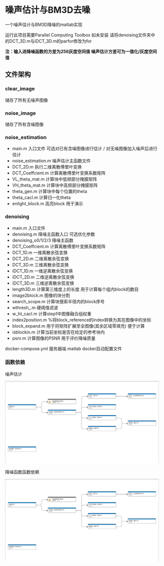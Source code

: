 # 噪声估计与BM3D去噪

一个噪声估计与BM3D降噪的matlab实现

运行此项目需要Parallel Computing Toolbox 如未安装 请将denoising文件夹中的DCT_3D.m与iDCT_3D.m的parfor修改为for


**注：输入进降噪函数的方差为256灰度空间值 噪声估计方差可为一值化/灰度空间值**

## 文件架构

### clear_image

储存了所有无噪声图像

### noise_image

储存了所有含噪图像

### noise_estimation

- main.m 入口文件 可选对已有含噪图像进行估计 / 对无噪图像加入噪声后进行估计
- noise_estimation.m 噪声估计主函数文件
- DCT_2D.m  执行二维离散傅里叶变换
- DCT_Coeffcient.m 计算离散傅里叶变换系数矩阵
- VL_theta_mat.m 计算块中低频部分掩膜矩阵
- VH_theta_mat.m 计算块中高频部分掩膜矩阵
- theta_gen.m 计算块中每个位置的theta
- theta_cacl.m 计算归一化theta
- enlight_block.m 高亮block 用于演示

### denoising

- main.m 入口文件
- denoising.m 降噪主函数入口 可选优化参数
- denoising_o0/1/2/3 降噪主函数
- DCT_Coeffcient.m 计算离散傅里叶变换系数矩阵
- DCT_1D.m 一维离散余弦变换
- DCT_2D.m 二维离散余弦变换
- DCT_3D.m 三维离散余弦变换
- iDCT_1D.m 一维逆离散余弦变换
- iDCT_2D.m 二维逆离散余弦变换
- iDCT_3D.m 三维逆离散余弦变换
- length3D.m 计算第三维度上的长度 用于计算每个组内block的数目
- image2block.m 图像的块分割
- search_scope.m 计算块搜索半径内的block序号
- wthresh_.m 硬阈值滤波
- w_ht_cacl.m 计算step1中图像融合组权重
- index2position.m %将block_reference的index转换为其在图像中的坐标
- block_expand.m 用于将矩阵扩展至全图像(其余区域零填充) 便于计算
- isblockin.m 计算当前坐标是否在给定的参考块内
- psnr.m 计算图像的PSNR 用于评价降噪质量

 docker-compose.yml 服务器端 matlab docker启动配置文件

### 函数依赖

噪声估计

![img](https://github.com/ADSR1042/BM3D_Matlab/blob/main/noise_estimation.png?raw=true "噪声估计函数依赖")

降噪函数函数依赖

![1686675588165](https://github.com/ADSR1042/BM3D_Matlab/blob/main/noise_estimation.png?raw=true)
